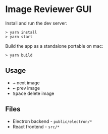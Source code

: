 # Image Reviewer GUI

Install and run the dev server:

```
> yarn install
> yarn start
```

Build the app as a standalone portable on mac:

```
> yarn build
```

## Usage

- <kbd>→</kbd> next image
- <kbd>←</kbd> prev image
- <kbd>Space</kbd> delete image

## Files

- Electron backend - `public/electron/*`
- React frontend - `src/*`
